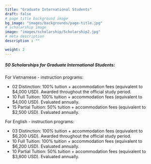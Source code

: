 ```yaml
---
title: "Graduate International Students"
draft: false
# page title background image
bg_image: "images/backgrounds/page-title.jpg"
# scholarship image
image: "images/scholarship/Scholarship2.jpg"
# meta description
description : ""

weight: 2
---
```


##### 50 Scholarships for Graduate International Students:
For Vietnamese - instruction programs:
* 02 Distinction: 100% tuition + accommodation fees (equivalent to $4,000 USD). Awarded throughout the official study period. 
* 10 Full Tuition: 100% tuition + accommodation fees (equivalent to $4,000 USD). Evaluated annually.
* 15 Partial Tuition: 50% tuition + accommodation fees (equivalent to $2,500 USD). Evaluated annually.

For English - instruction programs:
* 03 Distinction: 100% tuition + accommodation fees (equivalent to $6,200 USD). Awarded throughout the official study period. 
* 10 Full Tuition: 100% tuition + accommodation fees (equivalent to $6,200 USD). Evaluated annually.
* 10 Partial Tuition: 50% tuition + accommodation fees (equivalent to $3,800 USD). Evaluated annually.


